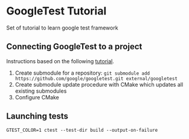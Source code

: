 # GoogleTest Tutorial
Set of tutorial to learn google test framework

## Connecting GoogleTest to a project
Instructions based on the following [tutorial](https://www.youtube.com/watch?v=pxJoVRfpRPE&t=461s).

1. Create submodule for a repository:
```git submodule add https://github.com/google/googletest.git external/googletest```
2. Create submodule update procedure with CMake which updates all existing submodules
3. Configure CMake

## Launching tests
```GTEST_COLOR=1 ctest --test-dir build --output-on-failure```
